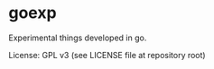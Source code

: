 # goexp 

Experimental things developed in go.

License: GPL v3 (see LICENSE file at repository root)
